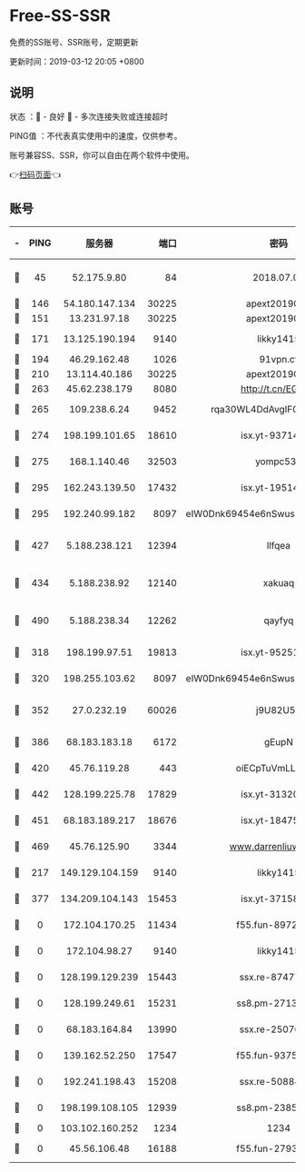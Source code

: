 # Free-SS-SSR

免费的SS账号、SSR账号，定期更新

更新时间：2019-03-12 20:05 +0800

## 说明

状态     ：🙂 - 良好 🙁 - 多次连接失败或连接超时

PING值   ：不代表真实使用中的速度，仅供参考。

账号兼容SS、SSR，你可以自由在两个软件中使用。

👉[扫码页面](https://liesauer.github.io/Free-SS-SSR/)👈

## 账号

|-|PING|服务器|端口|密码|加密方式|区域|
|:----:|:----:|:-----:|-----:|:----:|:----:|:----:|
|🙂|45|52.175.9.80|84|2018.07.07|chacha20-ietf-poly1305|HK|
|🙂|146|54.180.147.134|30225|apext2019006|chacha20|KR|
|🙂|151|13.231.97.18|30225|apext2019006|chacha20|JP|
|🙂|171|13.125.190.194|9140|likky1415|aes-256-cfb|KR|
|🙂|194|46.29.162.48|1026|91vpn.cf|rc4-md5|RU|
|🙂|210|13.114.40.186|30225|apext2019006|chacha20|JP|
|🙂|263|45.62.238.179|8080|http://t.cn/EGJIyrl|rc4-md5|CA|
|🙂|265|109.238.6.24|9452|rqa30WL4DdAvgIFG6Fs3znzTa|aes-256-cfb|FR|
|🙂|274|198.199.101.65|18610|isx.yt-93714382|aes-256-cfb|US|
|🙂|275|168.1.140.46|32503|yompc535|aes-256-cfb|AU|
|🙂|295|162.243.139.50|17432|isx.yt-19514312|aes-256-cfb|US|
|🙂|295|192.240.99.182|8097|eIW0Dnk69454e6nSwuspv9DmS201tQ0D|aes-256-cfb|US|
|🙂|427|5.188.238.121|12394|llfqea|chacha20-ietf-poly1305|BR|
|🙂|434|5.188.238.92|12140|xakuaq|chacha20-ietf-poly1305|BR|
|🙂|490|5.188.238.34|12262|qayfyq|chacha20-ietf-poly1305|BR|
|🙂|318|198.199.97.51|19813|isx.yt-95251776|aes-256-cfb|US|
|🙂|320|198.255.103.62|8097|eIW0Dnk69454e6nSwuspv9DmS201tQ0D|aes-256-cfb|US|
|🙂|352|27.0.232.19|60026|j9U82U53|xchacha20-ietf-poly1305|HK|
|🙂|386|68.183.183.18|6172|gEupN|aes-256-cfb|SG|
|🙂|420|45.76.119.28|443|oiECpTuVmLLxk4Ts|aes-256-cfb|AU|
|🙂|442|128.199.225.78|17829|isx.yt-31320620|aes-256-cfb|SG|
|🙂|451|68.183.189.217|18676|isx.yt-18475521|aes-256-cfb|SG|
|🙂|469|45.76.125.90|3344|www.darrenliuwei.com|aes-256-cfb|AU|
|🙁|217|149.129.104.159|9140|likky1415|aes-256-cfb|HK|
|🙁|377|134.209.104.143|15453|isx.yt-37158015|aes-256-cfb|SG|
|🙁|0|172.104.170.25|11434|f55.fun-89729095|aes-256-cfb|SG|
|🙁|0|172.104.98.27|9140|likky1415|aes-256-cfb|JP|
|🙁|0|128.199.129.239|15443|ssx.re-87477398|aes-256-cfb|SG|
|🙁|0|128.199.249.61|15231|ss8.pm-27130247|aes-256-cfb|SG|
|🙁|0|68.183.164.84|13990|ssx.re-25076562|aes-256-cfb|US|
|🙁|0|139.162.52.250|17547|f55.fun-93753526|aes-256-cfb|SG|
|🙁|0|192.241.198.43|15208|ssx.re-50884758|aes-256-cfb|US|
|🙁|0|198.199.108.105|12939|ss8.pm-23852707|aes-256-cfb|US|
|🙁|0|103.102.160.252|1234|1234|rc4-md5|JP|
|🙁|0|45.56.106.48|16188|f55.fun-27930556|aes-256-cfb|US|
